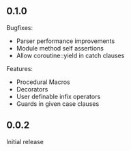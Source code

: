 ## 0.1.0

Bugfixes:

  - Parser performance improvements
  - Module method self assertions
  - Allow coroutine::yield in catch clauses

Features:

  - Procedural Macros
  - Decorators
  - User definable infix operators
  - Guards in given case clauses

## 0.0.2

Initial release

